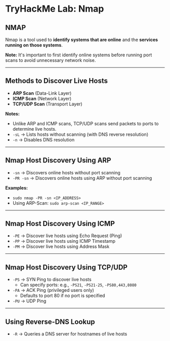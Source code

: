 # TryHackMe Lab: Nmap

## NMAP
Nmap is a tool used to **identify systems that are online** and the **services running on those systems**.  

**Note:** It's important to first identify online systems before running port scans to avoid unnecessary network noise.

---

## Methods to Discover Live Hosts
- **ARP Scan** (Data-Link Layer)  
- **ICMP Scan** (Network Layer)  
- **TCP/UDP Scan** (Transport Layer)  

**Notes:**  
- Unlike ARP and ICMP scans, TCP/UDP scans send packets to ports to determine live hosts.  
- `-sL` → Lists hosts without scanning (with DNS reverse resolution)  
- `-n` → Disables DNS resolution  

---

## Nmap Host Discovery Using ARP
- `-sn` → Discovers online hosts without port scanning  
- `-PR -sn` → Discovers online hosts using ARP without port scanning  

**Examples:**  
- `sudo nmap -PR -sn <IP_ADDRESS>`  
- Using ARP-Scan: `sudo arp-scan <IP_RANGE>`

---

## Nmap Host Discovery Using ICMP
- `-PE` → Discover live hosts using Echo Request (Ping)  
- `-PP` → Discover live hosts using ICMP Timestamp  
- `-PM` → Discover live hosts using Address Mask  

---

## Nmap Host Discovery Using TCP/UDP
- `-PS` → SYN Ping to discover live hosts  
  - Can specify ports: e.g., `-PS21`, `-PS21-25`, `-PS80,443,8080`  
- `-PA` → ACK Ping (privileged users only)  
  - Defaults to port 80 if no port is specified  
- `-PU` → UDP Ping  

---

## Using Reverse-DNS Lookup
- `-R` → Queries a DNS server for hostnames of live hosts

